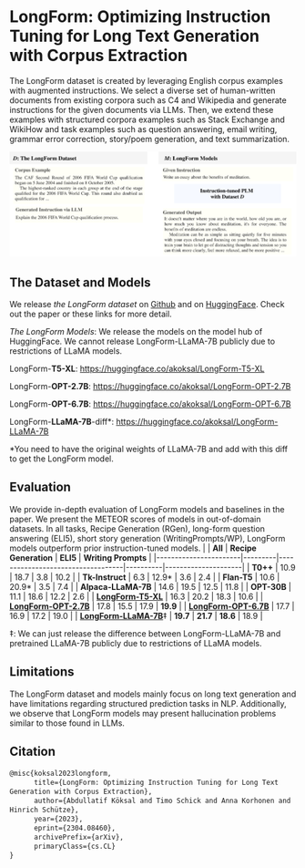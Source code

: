 # LongForm: Optimizing Instruction Tuning for Long Text Generation with Corpus Extraction
The LongForm dataset is created by leveraging English corpus examples with augmented instructions. We select a diverse set of human-written documents from existing corpora such as C4 and Wikipedia and generate instructions for the given documents via LLMs. Then, we extend these examples with structured corpora examples such as Stack Exchange and WikiHow and task examples such as question answering, email writing, grammar error correction, story/poem generation, and text summarization.

![The LongForm dataset](figures/intro_example.jpg)

## The Dataset and Models
We release _the LongForm dataset_ on [Github](https://github.com/akoksal/LongForm/tree/main/dataset) and on [HuggingFace](https://huggingface.co/datasets/akoksal/LongForm). Check out the paper or these links for more detail.

_The LongForm Models_:
We release the models on the model hub of HuggingFace. We cannot release LongForm-LLaMA-7B publicly due to restrictions of LLaMA models.

LongForm-**T5-XL**: https://huggingface.co/akoksal/LongForm-T5-XL

LongForm-**OPT-2.7B**: https://huggingface.co/akoksal/LongForm-OPT-2.7B

LongForm-**OPT-6.7B**: https://huggingface.co/akoksal/LongForm-OPT-6.7B

LongForm-**LLaMA-7B**-diff*: https://huggingface.co/akoksal/LongForm-LLaMA-7B

*You need to have the original weights of LLaMA-7B and add with this diff to get the LongForm model. 

## Evaluation
We provide in-depth evaluation of LongForm models and baselines in the paper. We present the METEOR scores of models in out-of-domain datasets. In all tasks, Recipe Generation (RGen), long-form question answering (ELI5), short story generation (WritingPrompts/WP), LongForm models outperform prior instruction-tuned models.
|          | **All** | **Recipe Generation**             | **ELI5** | **Writing Prompts** |
|-----------------------|---------|-----------------------------------|----------|---------------------|
| **T0++**              | 10.9    | 18.7                              | 3.8      | 10.2                |
| **Tk-Instruct**       | 6.3     | 12.9* | 3.6      | 2.4                 |
| **Flan-T5**           | 10.6    | 20.9* | 3.5      | 7.4                 |
| **Alpaca-LLaMA-7B**   | 14.6    | 19.5                              | 12.5     | 11.8                |
| **OPT-30B**           | 11.1    | 18.6                              | 12.2     | 2.6                 |
| **[LongForm-T5-XL](https://huggingface.co/akoksal/LongForm-T5-XL)**    | 16.3    | 20.2                              | 18.3     | 10.6                |
| **[LongForm-OPT-2.7B](https://huggingface.co/akoksal/LongForm-OPT-2.7B)**   | 17.8    | 15.5                              | 17.9     | **19.9**                |
| **[LongForm-OPT-6.7B](https://huggingface.co/akoksal/LongForm-OPT-6.7B)** | 17.7    | 16.9                              | 17.2     | 19.0                |
| [**LongForm-LLaMA-7B**](https://huggingface.co/akoksal/LongForm-LLaMA-7B-diff)‡ | **19.7**    | **21.7**                              | **18.6**     | 18.9                |

‡: We can just release the difference between LongForm-LLaMA-7B and pretrained LLaMA-7B publicly due to restrictions of LLaMA models.

## Limitations
The LongForm dataset and models mainly focus on long text generation and have limitations regarding structured prediction tasks in NLP. Additionally, we observe that LongForm models may present hallucination problems similar to those found in LLMs.

## Citation
```
@misc{koksal2023longform,
      title={LongForm: Optimizing Instruction Tuning for Long Text Generation with Corpus Extraction}, 
      author={Abdullatif Köksal and Timo Schick and Anna Korhonen and Hinrich Schütze},
      year={2023},
      eprint={2304.08460},
      archivePrefix={arXiv},
      primaryClass={cs.CL}
}
```
